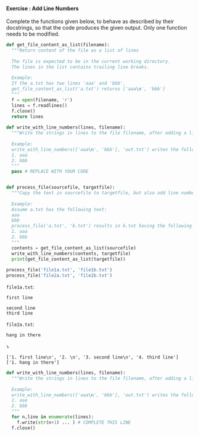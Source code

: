 #### Exercise : Add Line Numbers

Complete the functions given below, to behave as described by their docstrings, so that the code produces the given output. Only one function needs to be modified.

```python
def get_file_content_as_list(filename):
  """Return content of the file as a list of lines
  
  The file is expected to be in the current working directory.
  The lines in the list contains trailing line breaks.
  
  Example:
  If the a.txt has two lines 'aaa' and 'bbb', 
  get_file_content_as_list('a.txt') returns ['aaa\n', 'bbb']
  """
  f = open(filename, 'r')
  lines = f.readlines()
  f.close()
  return lines
  
def write_with_line_numbers(lines, filename):
  """Write the strings in lines to the file filename, after adding a line number to each line.
  
  Example:
  write_with_line_numbers(['aaa\n', 'bbb'], 'out.txt') writes the following content to out.txt
  1. aaa
  2. bbb
  """
  pass # REPLACE WITH YOUR CODE


def process_file(sourcefile, targetfile):
  """Copy the text in sourcefile to targetfile, but also add line numbers to each line.
  
  Example:
  Assume a.txt has the following text:
  aaa
  bbb
  process_file('a.txt', 'b.txt') results in b.txt having the following text:
  1. aaa
  2. bbb
  """
  contents = get_file_content_as_list(sourcefile)
  write_with_line_numbers(contents, targetfile)
  print(get_file_content_as_list(targetfile))
  
process_file('file1a.txt', 'file1b.txt')
process_file('file2a.txt', 'file2b.txt')

```

`file1a.txt`:
```
first line

second line
third line
```

`file2a.txt`:
```
hang in there
```

:arrow_heading_down: 

```
['1. first line\n', '2. \n', '3. second line\n', '4. third line']
['1. hang in there']
```

<panel type="seamless" header="%%:bulb: Partial solution%%">

```python
def write_with_line_numbers(lines, filename):
  """Write the strings in lines to the file filename, after adding a line number to each line.
  
  Example:
  write_with_line_numbers(['aaa\n', 'bbb'], 'out.txt') writes the following content to out.txt
  1. aaa
  2. bbb
  """
  for n,line in enumerate(lines):
    f.write(str(n+1) ... ) # COMPLETE THIS LINE
  f.close()

```

</panel>